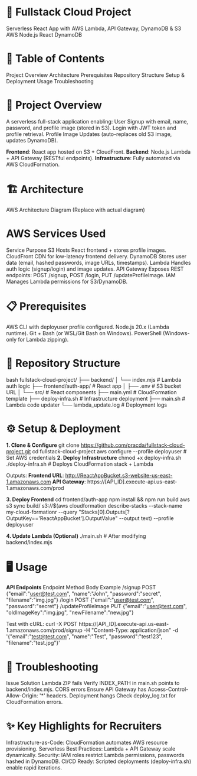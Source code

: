 # 🌟 Fullstack Cloud Project
Serverless React App with AWS Lambda, API Gateway, DynamoDB & S3
AWS Node.js React DynamoDB

# 📜 Table of Contents
Project Overview
Architecture
Prerequisites
Repository Structure
Setup & Deployment
Usage
Troubleshooting

# 🚀 Project Overview
A serverless full-stack application enabling:
User Signup with email, name, password, and profile image (stored in S3).
Login with JWT token and profile retrieval.
Profile Image Updates (auto-replaces old S3 image, updates DynamoDB).

**Frontend**: React app hosted on S3 + CloudFront.
**Backend**: Node.js Lambda + API Gateway (RESTful endpoints).
**Infrastructure**: Fully automated via AWS CloudFormation.

# 🏗 Architecture
AWS Architecture Diagram (Replace with actual diagram)

# AWS Services Used
Service	Purpose
S3	Hosts React frontend + stores profile images.
CloudFront	CDN for low-latency frontend delivery.
DynamoDB	Stores user data (email, hashed passwords, image URLs, timestamps).
Lambda	Handles auth logic (signup/login) and image updates.
API Gateway	Exposes REST endpoints: POST /signup, POST /login, PUT /updateProfileImage.
IAM	Manages Lambda permissions for S3/DynamoDB.

# 📋 Prerequisites
AWS CLI with deployuser profile configured.
Node.js 20.x (Lambda runtime).
Git + Bash (or WSL/Git Bash on Windows).
PowerShell (Windows-only for Lambda zipping).

# 📂 Repository Structure
bash
fullstack-cloud-project/
├── backend/
│   └── index.mjs              # Lambda auth logic
├── frontend/auth-app/         # React app
│   ├── .env                  # S3 bucket URL
│   └── src/                  # React components
├── main.yml                  # CloudFormation template
├── deploy-infra.sh           # Infrastructure deployment
├── main.sh                   # Lambda code updater
└── lambda_update.log         # Deployment logs

# ⚙️ Setup & Deployment
**1. Clone & Configure**
git clone https://github.com/pracda/fullstack-cloud-project.git
cd fullstack-cloud-project
aws configure --profile deployuser  # Set AWS credentials
**2. Deploy Infrastructure**
chmod +x deploy-infra.sh
./deploy-infra.sh  # Deploys CloudFormation stack + Lambda

Outputs:
**Frontend URL**: http://ReactAppBucket.s3-website-us-east-1.amazonaws.com
**API Gateway**: https://[API_ID].execute-api.us-east-1.amazonaws.com/prod

**3. Deploy Frontend**
cd frontend/auth-app
npm install && npm run build
aws s3 sync build/ s3://$(aws cloudformation describe-stacks --stack-name my-cloud-formationr --query "Stacks[0].Outputs[?OutputKey=='ReactAppBucket'].OutputValue" --output text) --profile deployuser

**4. Update Lambda (Optional)**
./main.sh  # After modifying backend/index.mjs

# 🖥 Usage
**API Endpoints**
Endpoint	Method	Body Example
/signup	POST	{"email":"user@test.com", "name":"John", "password":"secret", "filename":"img.jpg"}
/login	POST	{"email":"user@test.com", "password":"secret"}
/updateProfileImage	PUT	{"email":"user@test.com", "oldImageKey":"img.jpg", "newFilename":"new.jpg"}

Test with cURL:
curl -X POST https://[API_ID].execute-api.us-east-1.amazonaws.com/prod/signup -H "Content-Type: application/json" -d '{"email":"test@test.com", "name":"Test", "password":"test123", "filename":"test.jpg"}'

# 🐞 Troubleshooting
Issue	Solution
Lambda ZIP fails	Verify INDEX_PATH in main.sh points to backend/index.mjs.
CORS errors	Ensure API Gateway has Access-Control-Allow-Origin: '*' headers.
Deployment hangs	Check deploy_log.txt for CloudFormation errors.

# ✨ Key Highlights for Recruiters
Infrastructure-as-Code: CloudFormation automates AWS resource provisioning.
Serverless Best Practices: Lambda + API Gateway scale dynamically.
Security: IAM roles restrict Lambda permissions, passwords hashed in DynamoDB.
CI/CD Ready: Scripted deployments (deploy-infra.sh) enable rapid iterations.
